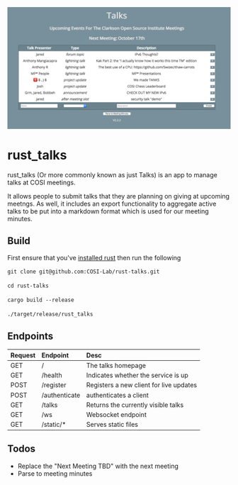 ![](talks-preview.png)

# rust_talks

rust_talks (Or more commonly known as just Talks) is an app to manage talks at COSI meetings.

It allows people to submit talks that they are planning on giving at upcoming meetngs. As well, it includes an export functionality to aggregate active talks to be put into a markdown format which is used for our meeting minutes.


## Build
First ensure that you've [installed rust](https://www.rust-lang.org/tools/install) then run the following
```
git clone git@github.com:COSI-Lab/rust-talks.git

cd rust-talks

cargo build --release

./target/release/rust_talks
```

## Endpoints

| Request | Endpoint           | Desc                                    |
| :------ | :----------------- | :-------------------------------------- |
| GET     | /                  | The talks homepage                      |
| GET     | /health            | Indicates whether the service is up     |
| POST    | /register          | Registers a new client for live updates |
| POST    | /authenticate      | authenticates a client                  |
| GET     | /talks             | Returns the currently visible talks     |
| GET     | /ws                | Websocket endpoint                      |
| GET     | /static/*          | Serves static files                     |

## Todos

* Replace the "Next Meeting TBD" with the next meeting
* Parse to meeting minutes